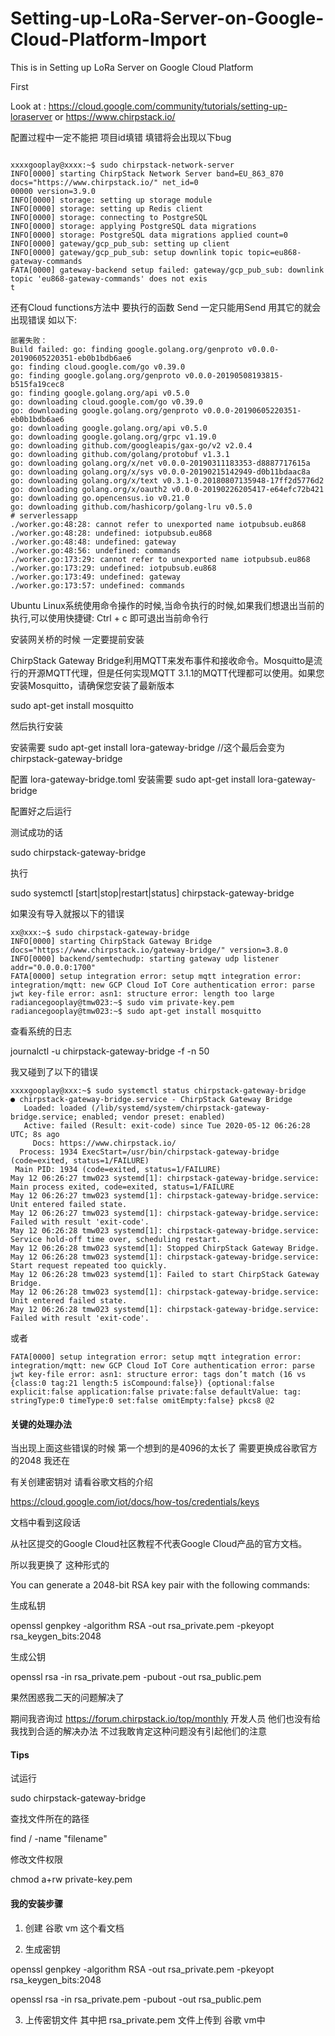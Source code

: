 # Setting-up-LoRa-Server-on-Google-Cloud-Platform-Import
This is in Setting up LoRa Server on Google Cloud Platform

First

Look at : https://cloud.google.com/community/tutorials/setting-up-loraserver
or https://www.chirpstack.io/

配置过程中一定不能把 项目id填错 填错将会出现以下bug

```

xxxxgooplay@xxxx:~$ sudo chirpstack-network-server
INFO[0000] starting ChirpStack Network Server band=EU_863_870 docs="https://www.chirpstack.io/" net_id=0
00000 version=3.9.0
INFO[0000] storage: setting up storage module
INFO[0000] storage: setting up Redis client
INFO[0000] storage: connecting to PostgreSQL
INFO[0000] storage: applying PostgreSQL data migrations
INFO[0000] storage: PostgreSQL data migrations applied count=0
INFO[0000] gateway/gcp_pub_sub: setting up client
INFO[0000] gateway/gcp_pub_sub: setup downlink topic topic=eu868-gateway-commands
FATA[0000] gateway-backend setup failed: gateway/gcp_pub_sub: downlink topic 'eu868-gateway-commands' does not exis
t

```

还有Cloud functions方法中
要执行的函数
Send
一定只能用Send 用其它的就会出现错误
如以下:
```
部署失败：
Build failed: go: finding google.golang.org/genproto v0.0.0-20190605220351-eb0b1bdb6ae6
go: finding cloud.google.com/go v0.39.0
go: finding google.golang.org/genproto v0.0.0-20190508193815-b515fa19cec8
go: finding google.golang.org/api v0.5.0
go: downloading cloud.google.com/go v0.39.0
go: downloading google.golang.org/genproto v0.0.0-20190605220351-eb0b1bdb6ae6
go: downloading google.golang.org/api v0.5.0
go: downloading google.golang.org/grpc v1.19.0
go: downloading github.com/googleapis/gax-go/v2 v2.0.4
go: downloading github.com/golang/protobuf v1.3.1
go: downloading golang.org/x/net v0.0.0-20190311183353-d8887717615a
go: downloading golang.org/x/sys v0.0.0-20190215142949-d0b11bdaac8a
go: downloading golang.org/x/text v0.3.1-0.20180807135948-17ff2d5776d2
go: downloading golang.org/x/oauth2 v0.0.0-20190226205417-e64efc72b421
go: downloading go.opencensus.io v0.21.0
go: downloading github.com/hashicorp/golang-lru v0.5.0
# serverlessapp
./worker.go:48:28: cannot refer to unexported name iotpubsub.eu868
./worker.go:48:28: undefined: iotpubsub.eu868
./worker.go:48:48: undefined: gateway
./worker.go:48:56: undefined: commands
./worker.go:173:29: cannot refer to unexported name iotpubsub.eu868
./worker.go:173:29: undefined: iotpubsub.eu868
./worker.go:173:49: undefined: gateway
./worker.go:173:57: undefined: commands

```

Ubuntu Linux系统使用命令操作的时候,当命令执行的时候,如果我们想退出当前的执行,可以使用快捷键: Ctrl + c 即可退出当前命令行



安装网关桥的时候 一定要提前安装 

ChirpStack Gateway Bridge利用MQTT来发布事件和接收命令。Mosquitto是流行的开源MQTT代理，但是任何实现MQTT 3.1.1的MQTT代理都可以使用。如果您安装Mosquitto，请确保您安装了最新版本

sudo apt-get install mosquitto

然后执行安装

安装需要 sudo apt-get install lora-gateway-bridge  //这个最后会变为 chirpstack-gateway-bridge

配置 lora-gateway-bridge.toml
安装需要 sudo apt-get install lora-gateway-bridge

配置好之后运行 

测试成功的话

sudo chirpstack-gateway-bridge

执行

sudo systemctl [start|stop|restart|status] chirpstack-gateway-bridge


如果没有导入就报以下的错误
```
xx@xxx:~$ sudo chirpstack-gateway-bridge
INFO[0000] starting ChirpStack Gateway Bridge            docs="https://www.chirpstack.io/gateway-bridge/" version=3.8.0
INFO[0000] backend/semtechudp: starting gateway udp listener  addr="0.0.0.0:1700"
FATA[0000] setup integration error: setup mqtt integration error: integration/mqtt: new GCP Cloud IoT Core authentication error: parse jwt key-file error: asn1: structure error: length too large 
radiancegooplay@tmw023:~$ sudo vim private-key.pem
radiancegooplay@tmw023:~$ sudo apt-get install mosquitto

```

查看系统的日志

journalctl -u chirpstack-gateway-bridge -f -n 50

我又碰到了以下的错误

```
xxxxgooplay@xxx:~$ sudo systemctl status chirpstack-gateway-bridge
● chirpstack-gateway-bridge.service - ChirpStack Gateway Bridge
   Loaded: loaded (/lib/systemd/system/chirpstack-gateway-bridge.service; enabled; vendor preset: enabled)
   Active: failed (Result: exit-code) since Tue 2020-05-12 06:26:28 UTC; 8s ago
     Docs: https://www.chirpstack.io/
  Process: 1934 ExecStart=/usr/bin/chirpstack-gateway-bridge (code=exited, status=1/FAILURE)
 Main PID: 1934 (code=exited, status=1/FAILURE)
May 12 06:26:27 tmw023 systemd[1]: chirpstack-gateway-bridge.service: Main process exited, code=exited, status=1/FAILURE
May 12 06:26:27 tmw023 systemd[1]: chirpstack-gateway-bridge.service: Unit entered failed state.
May 12 06:26:27 tmw023 systemd[1]: chirpstack-gateway-bridge.service: Failed with result 'exit-code'.
May 12 06:26:28 tmw023 systemd[1]: chirpstack-gateway-bridge.service: Service hold-off time over, scheduling restart.
May 12 06:26:28 tmw023 systemd[1]: Stopped ChirpStack Gateway Bridge.
May 12 06:26:28 tmw023 systemd[1]: chirpstack-gateway-bridge.service: Start request repeated too quickly.
May 12 06:26:28 tmw023 systemd[1]: Failed to start ChirpStack Gateway Bridge.
May 12 06:26:28 tmw023 systemd[1]: chirpstack-gateway-bridge.service: Unit entered failed state.
May 12 06:26:28 tmw023 systemd[1]: chirpstack-gateway-bridge.service: Failed with result 'exit-code'.

```
或者
```
FATA[0000] setup integration error: setup mqtt integration error: integration/mqtt: new GCP Cloud IoT Core authentication error: parse jwt key-file error: asn1: structure error: tags don’t match (16 vs {class:0 tag:21 length:5 isCompound:false}) {optional:false explicit:false application:false private:false defaultValue: tag: stringType:0 timeType:0 set:false omitEmpty:false} pkcs8 @2

```

#### 关键的处理办法

当出现上面这些错误的时候 第一个想到的是4096的太长了 需要更换成谷歌官方的2048 我还在 

有关创建密钥对 请看谷歌文档的介绍

https://cloud.google.com/iot/docs/how-tos/credentials/keys


文档中看到这段话

从社区提交的Google Cloud社区教程不代表Google Cloud产品的官方文档。

所以我更换了 这种形式的

You can generate a 2048-bit RSA key pair with the following commands:

生成私钥

openssl genpkey -algorithm RSA -out rsa_private.pem -pkeyopt rsa_keygen_bits:2048 

生成公钥

openssl rsa -in rsa_private.pem -pubout -out rsa_public.pem

果然困惑我二天的问题解决了

期间我咨询过
https://forum.chirpstack.io/top/monthly 开发人员 他们也没有给我找到合适的解决办法 不过我敢肯定这种问题没有引起他们的注意

#### Tips

试运行

sudo chirpstack-gateway-bridge

查找文件所在的路径

find / -name "filename"

修改文件权限

chmod a+rw private-key.pem


#### 我的安装步骤

1. 创建 谷歌 vm 这个看文档

2. 生成密钥 

openssl genpkey -algorithm RSA -out rsa_private.pem -pkeyopt rsa_keygen_bits:2048

openssl rsa -in rsa_private.pem -pubout -out rsa_public.pem

3. 上传密钥文件 其中把 rsa_private.pem 文件上传到 谷歌 vm中






